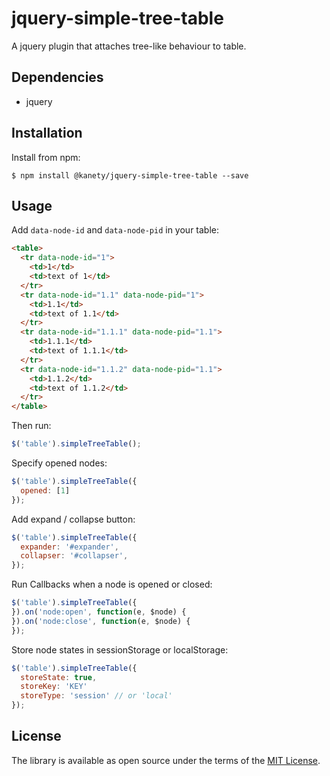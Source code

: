 # jquery-simple-tree-table

A jquery plugin that attaches tree-like behaviour to table.

## Dependencies

* jquery

## Installation

Install from npm:

    $ npm install @kanety/jquery-simple-tree-table --save

## Usage

Add `data-node-id` and `data-node-pid` in your table:

```html
<table>
  <tr data-node-id="1">
    <td>1</td>
    <td>text of 1</td>
  </tr>
  <tr data-node-id="1.1" data-node-pid="1">
    <td>1.1</td>
    <td>text of 1.1</td>
  </tr>
  <tr data-node-id="1.1.1" data-node-pid="1.1">
    <td>1.1.1</td>
    <td>text of 1.1.1</td>
  </tr>
  <tr data-node-id="1.1.2" data-node-pid="1.1">
    <td>1.1.2</td>
    <td>text of 1.1.2</td>
  </tr>
</table>
```

Then run:

```javascript
$('table').simpleTreeTable();
```

Specify opened nodes:

```javascript
$('table').simpleTreeTable({
  opened: [1]
});
```

Add expand / collapse button:

```javascript
$('table').simpleTreeTable({
  expander: '#expander',
  collapser: '#collapser',
});
```

Run Callbacks when a node is opened or closed:

```javascript
$('table').simpleTreeTable({
}).on('node:open', function(e, $node) {
}).on('node:close', function(e, $node) {
});
```

Store node states in sessionStorage or localStorage:

```javascript
$('table').simpleTreeTable({
  storeState: true,
  storeKey: 'KEY'
  storeType: 'session' // or 'local'
});
```

## License

The library is available as open source under the terms of the [MIT License](http://opensource.org/licenses/MIT).
